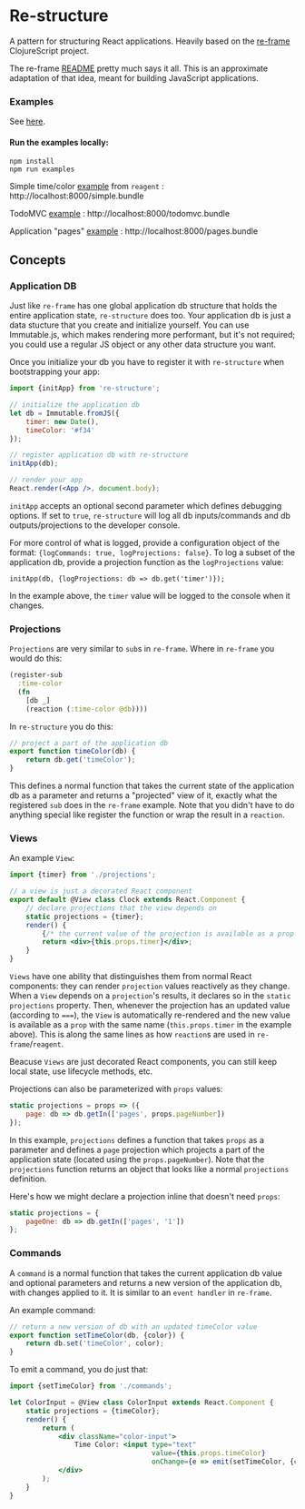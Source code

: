 
# Re-structure

A pattern for structuring React applications.  Heavily based on the [re-frame](https://github.com/Day8/re-frame) ClojureScript project.

The re-frame [README](https://github.com/Day8/re-frame/blob/master/README.md) pretty much says it all.  This is an approximate adaptation of that idea, meant for building JavaScript applications.

### Examples

See [here](examples).

#### Run the examples locally:

```
npm install
npm run examples
```

Simple time/color [example](examples/simple) from `reagent`
: http://localhost:8000/simple.bundle

TodoMVC [example](examples/todomvc)
: http://localhost:8000/todomvc.bundle

Application "pages" [example](examples/pages)
: http://localhost:8000/pages.bundle

## Concepts

### Application DB

Just like `re-frame` has one global application db structure that holds the entire application state, `re-structure` does too.  Your application db is just a data stucture that you create and initialize yourself.  You can use Immutable.js, which makes rendering more performant, but it's not required; you could use a regular JS object or any other data structure you want.

Once you initialize your db you have to register it with `re-structure` when bootstrapping your app:

```jsx
import {initApp} from 're-structure';

// initialize the application db
let db = Immutable.fromJS({
    timer: new Date(),
    timeColor: '#f34'
});

// register application db with re-structure
initApp(db);

// render your app
React.render(<App />, document.body);
```

`initApp` accepts an optional second parameter which defines debugging options.  If set to `true`, `re-structure` will log all db inputs/commands and db outputs/projections to the developer console.

For more control of what is logged, provide a configuration object of the format: `{logCommands: true, logProjections: false}`.  To log a subset of the application db, provide a projection function as the `logProjections` value:

```
initApp(db, {logProjections: db => db.get('timer')});
```

In the example above, the `timer` value will be logged to the console when it changes.

### Projections

`Projections` are very similar to `sub`s in `re-frame`.  Where in `re-frame` you would do this:

```cljs
(register-sub
  :time-color
  (fn
    [db _]
    (reaction (:time-color @db))))
```

In `re-structure` you do this:

```js
// project a part of the application db 
export function timeColor(db) {
    return db.get('timeColor');
}
```

This defines a normal function that takes the current state of the application db as a parameter and returns a "projected" view of it, exactly what the registered `sub` does in the `re-frame` example.  Note that you didn't have to do anything special like register the function or wrap the result in a `reaction`.

### Views

An example `View`:

```jsx
import {timer} from './projections';

// a view is just a decorated React component
export default @View class Clock extends React.Component {
    // declare projections that the view depends on
    static projections = {timer};
    render() {
        {/* the current value of the projection is available as a prop */}
        return <div>{this.props.timer}</div>;
    }
}
```

`Views` have one ability that distinguishes them from normal React components: they can render `projection` values reactively as they change.  When a `View` depends on a `projection`'s results, it declares so in the `static projections` property.  Then, whenever the projection has an updated value (according to `===`), the `View` is automatically re-rendered and the new value is available as a `prop` with the same name (`this.props.timer` in the example above).  This is along the same lines as how `reaction`s are used in `re-frame`/`reagent`.

Beacuse `Views` are just decorated React components, you can still keep local state, use lifecycle methods, etc.

Projections can also be parameterized with `props` values:

```js
static projections = props => ({
    page: db => db.getIn(['pages', props.pageNumber])
});
```

In this example, `projections` defines a function that takes `props` as a parameter and defines a `page` projection which projects a part of the application state (located using the `props.pageNumber`).  Note that the `projections` function returns an object that looks like a normal `projections` definition.

Here's how we might declare a projection inline that doesn't need `props`:

```js
static projections = {
    pageOne: db => db.getIn(['pages', '1'])
};
```

### Commands

A `command` is a normal function that takes the current application db value and optional parameters and returns a new version of the application db, with changes applied to it.  It is similar to an `event handler` in `re-frame`.

An example command:

```js
// return a new version of db with an updated timeColor value
export function setTimeColor(db, {color}) {
    return db.set('timeColor', color);
}
```

To emit a command, you do just that:

```jsx
import {setTimeColor} from './commands';

let ColorInput = @View class ColorInput extends React.Component {
    static projections = {timeColor};
    render() {
        return (
            <div className="color-input">
                Time Color: <input type="text"
                                   value={this.props.timeColor}
                                   onChange={e => emit(setTimeColor, {color: e.target.value})}/>
            </div>
        );
    }
}
```
